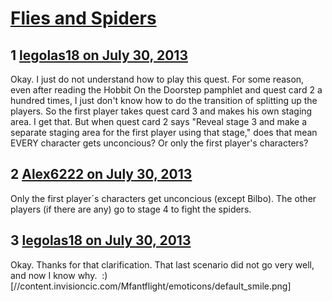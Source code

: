 # [Flies and Spiders](https://community.fantasyflightgames.com/topic/87417-flies-and-spiders/)

## 1 [legolas18 on July 30, 2013](https://community.fantasyflightgames.com/topic/87417-flies-and-spiders/?do=findComment&comment=826054)

Okay. I just do not understand how to play this quest. For some reason, even after reading the Hobbit On the Doorstep pamphlet and quest card 2 a hundred times, I just don't know how to do the transition of splitting up the players. So the first player takes quest card 3 and makes his own staging area. I get that. But when quest card 2 says "Reveal stage 3 and make a separate staging area for the first player using that stage," does that mean EVERY character gets unconcious? Or only the first player's characters?

## 2 [Alex6222 on July 30, 2013](https://community.fantasyflightgames.com/topic/87417-flies-and-spiders/?do=findComment&comment=826065)

Only the first player´s characters get unconcious (except Bilbo). The other players (if there are any) go to stage 4 to fight the spiders.

## 3 [legolas18 on July 30, 2013](https://community.fantasyflightgames.com/topic/87417-flies-and-spiders/?do=findComment&comment=826171)

Okay. Thanks for that clarification. That last scenario did not go very well, and now I know why.  :) [//content.invisioncic.com/Mfantflight/emoticons/default_smile.png]

